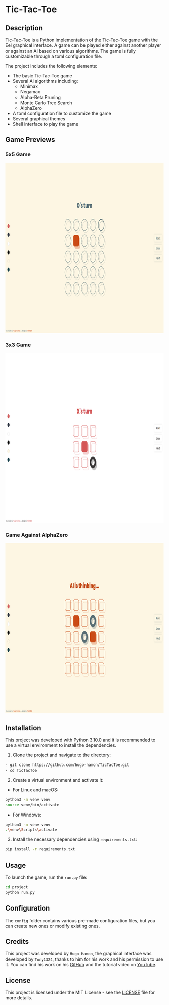 # Tic-Tac-Toe

## Description

Tic-Tac-Toe is a Python implementation of the Tic-Tac-Toe game with the Eel graphical interface. A game can be played either against another player or against an AI based on various algorithms. The game is fully customizable through a toml configuration file.

The project includes the following elements:

- The basic Tic-Tac-Toe game
- Several AI algorithms including:
    - Minimax
    - Negamax
    - Alpha-Beta Pruning
    - Monte Carlo Tree Search
    - AlphaZero
- A toml configuration file to customize the game
- Several graphical themes
- Shell interface to play the game

## Game Previews

### 5x5 Game
<img src="md-images/game_example_1.png" alt="5x5 Game" width="960" height="540">

### 3x3 Game
<img src="md-images/game_example_3.png" alt="3x3 Game" width="960" height="540">

### Game Against AlphaZero
<img src="md-images/game_example_2.png" alt="AlphaZero AI" width="960" height="540">


## Installation

This project was developed with Python 3.10.0 and it is recommended to use a virtual environment to install the dependencies.

1. Clone the project and navigate to the directory:

```bash
- git clone https://github.com/hugo-hamon/TicTacToe.git
- cd TicTacToe
```

2. Create a virtual environment and activate it:
    
- For Linux and macOS:
```bash
python3 -m venv venv
source venv/bin/activate
```
- For Windows:
```bash
python3 -m venv venv
.\venv\Scripts\activate
```

3. Install the necessary dependencies using `requirements.txt`:
```bash
pip install -r requirements.txt
```

## Usage

To launch the game, run the `run.py` file:

```bash
cd project
python run.py
```

## Configuration

The `config` folder contains various pre-made configuration files, but you can create new ones or modify existing ones.

## Credits

This project was developed by `Hugo Hamon`, the graphical interface was developed by `Tony1324`, thanks to him for his work and his permission to use it. You can find his work on his [GitHub](https://github.com/Tony1324) and the tutorial video on [YouTube](https://youtu.be/4536nb0U2cQ?si=3mbp0cOwmaP42AKF).

## License

This project is licensed under the MIT License - see the [LICENSE](LICENSE) file for more details.
